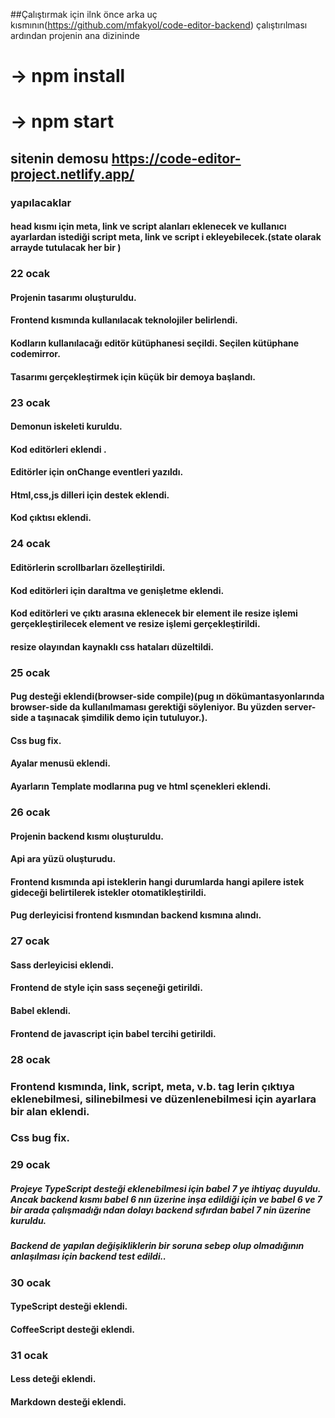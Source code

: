 
##Çalıştırmak için
ilnk önce arka uç kısmının(https://github.com/mfakyol/code-editor-backend) çalıştırılması ardından projenin ana dizininde 
# -> npm install
# -> npm start


## sitenin demosu https://code-editor-project.netlify.app/


### yapılacaklar
#### head kısmı için meta, link ve script alanları eklenecek ve kullanıcı ayarlardan istediği script meta, link ve script i ekleyebilecek.(state olarak arrayde tutulacak her bir )

### 22 ocak 

#### Projenin tasarımı oluşturuldu.
#### Frontend kısmında kullanılacak teknolojiler belirlendi.
#### Kodların kullanılacağı editör kütüphanesi seçildi. Seçilen kütüphane codemirror.
#### Tasarımı gerçekleştirmek için küçük bir demoya başlandı. 

### 23 ocak
#### Demonun iskeleti kuruldu.
#### Kod editörleri eklendi .
#### Editörler için onChange eventleri yazıldı.
#### Html,css,js dilleri için destek eklendi.
#### Kod çıktısı eklendi.

### 24 ocak
#### Editörlerin scrollbarları özelleştirildi.
#### Kod editörleri için daraltma ve genişletme eklendi.
#### Kod editörleri ve çıktı arasına eklenecek bir element ile resize işlemi gerçekleştirilecek element ve resize işlemi gerçekleştirildi.
#### resize olayından kaynaklı css hataları düzeltildi.

### 25 ocak 
#### Pug desteği eklendi(browser-side compile)(pug ın dökümantasyonlarında browser-side da kullanılmaması gerektiği söyleniyor. Bu yüzden server-side a taşınacak şimdilik demo için tutuluyor.).
#### Css bug fix.
#### Ayalar menusü eklendi.
#### Ayarların Template modlarına pug ve html sçenekleri eklendi.

### 26 ocak

#### Projenin backend kısmı oluşturuldu.
#### Api ara yüzü oluşturudu.
#### Frontend kısmında api isteklerin hangi durumlarda hangi apilere istek gideceği belirtilerek istekler otomatikleştirildi.
#### Pug derleyicisi frontend kısmından backend kısmına alındı.


### 27 ocak 

#### Sass derleyicisi eklendi.
#### Frontend  de style için sass seçeneği getirildi.
####  Babel eklendi.
#### Frontend de javascript için babel tercihi getirildi.


### 28 ocak

### Frontend kısmında, link, script, meta, v.b. tag lerin çıktıya eklenebilmesi, silinebilmesi ve düzenlenebilmesi için ayarlara bir alan eklendi.  
### Css bug fix.


### 29 ocak

##### Projeye TypeScript desteği eklenebilmesi için babel 7 ye ihtiyaç duyuldu. Ancak backend kısmı babel 6 nın üzerine inşa edildiği için ve babel 6 ve 7 bir arada çalışmadığı ndan dolayı backend sıfırdan babel 7 nin üzerine kuruldu.
##### Backend de yapılan değişikliklerin bir soruna sebep olup olmadığının anlaşılması için backend test edildi..


### 30 ocak

#### TypeScript desteği eklendi.
#### CoffeeScript desteği eklendi.


### 31 ocak

#### Less deteği eklendi.
#### Markdown desteği eklendi.

